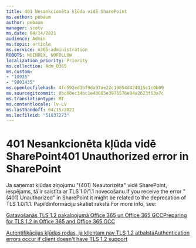 ```yaml
---
title: 401 Nesankcionēta kļūda vidē SharePoint
ms.author: pebaum
author: pebaum
manager: scotv
ms.date: 04/14/2021
audience: Admin
ms.topic: article
ms.service: o365-administration
ROBOTS: NOINDEX, NOFOLLOW
localization_priority: Priority
ms.collection: Adm_O365
ms.custom:
- "10935"
- "9001435"
ms.openlocfilehash: 4fc592ed3bf9da97ae22c19054d424015c1c0b09
ms.sourcegitcommit: 8bc60ec34bc1e40685e3976576e04a2623f63a7c
ms.translationtype: MT
ms.contentlocale: lv-LV
ms.lasthandoff: 04/15/2021
ms.locfileid: "51837273"
---
```

# <a name="401-unauthorized-error-in-sharepoint"></a><span data-ttu-id="c8ab8-102">401 Nesankcionēta kļūda vidē SharePoint</span><span class="sxs-lookup"><span data-stu-id="c8ab8-102">401 Unauthorized error in SharePoint</span></span>

<span data-ttu-id="c8ab8-103">Ja saņemat kļūdas ziņojumu "(401) Neautorizēta" vidē SharePoint, iespējams, tā ir saistīta ar TLS 1.0/1.1 novecošanu.</span><span class="sxs-lookup"><span data-stu-id="c8ab8-103">If you receive the error "(401) Unauthorized" in SharePoint it might be related to the deprecation of TLS 1.0/1.1.</span></span> <span data-ttu-id="c8ab8-104"> Papildinformāciju skatiet rakstā </span><span class="sxs-lookup"><span data-stu-id="c8ab8-104">For more info, see:</span></span>

[<span data-ttu-id="c8ab8-105">Gatavošanās TLS 1.2 pakalpojumā Office 365 un Office 365 GCC</span><span class="sxs-lookup"><span data-stu-id="c8ab8-105">Preparing for TLS 1.2 in Office 365 and Office 365 GCC</span></span>](https://docs.microsoft.com/microsoft-365/compliance/prepare-tls-1.2-in-office-365)

[<span data-ttu-id="c8ab8-106">Autentifikācijas kļūdas rodas, ja klientam nav TLS 1.2 atbalsta</span><span class="sxs-lookup"><span data-stu-id="c8ab8-106">Authentication errors occur if client doesn't have TLS 1.2 support</span></span>](https://review.docs.microsoft.com/sharepoint/troubleshoot/administration/authentication-errors-tls12-support)